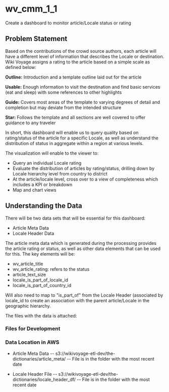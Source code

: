 # wv_cmm_1_1
Create a dashboard to monitor article/Locale status or rating

## Problem Statement

Based on the contributions of the crowd source authors, each article will have a different level of information that describes the Locale or destination. Wiki Voyage assigns a rating to the article based on a simple scale as defined below:

**Outline:** Introduction and a template outline laid out for the article

**Usable:** Enough information to visit the destination and find basic services (eat and sleep) with some references to other highlights

**Guide:** Covers most areas of the template to varying degrees of detail and completion but may deviate from the intended structure

**Star:** Follows the template and all sections are well covered to offer guidance to any traveler

In short, this dashboard will enable us to query quality based on rating/status of the article for a specific Locale, as well as understand the distribution of status in aggregate within a region at various levels.

The visualization will enable to the viewer to:

- Query an individual Locale rating
- Evaluate the distribution of articles by rating/status, drilling down by Locale hierarchy level from country to district
- At the article/locale level, cross over to a view of completeness which includes a KPI or breakdown
- Map and chart views

## Understanding the Data
There will be two data sets that will be essential for this dashboard:
- Article Meta Data
- Locale Header Data

The article meta data which is generated during the processing provides the article rating or status, as well as other data elements that can be used for this. The key elements will be:

- wv_article_title
- wv_article_rating: refers to the status
- article_text_size
- locale_is_part_of_locale_id
- locale_is_part_of_country_id

Will also need to map to "is_part_of" from the Locale Header (associated by locale_id to create an association with the parent article/Locale in the geographic hierarchy.

The files with the data is attached: 

### Files for Development

### Data Location in AWS
- Article Meta Data
-- s3://wikivoyage-etl-dev/the-dictionaries/article_meta/
-- File is in the folder with the most recent date

- Locale Header File
-- s3://wikivoyage-etl-dev/the-dictionaries/locale_header_df/
-- File is in the folder with the most recent date
